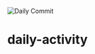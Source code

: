 ![Daily Commit](https://github.com/AspectX067/daily-activity/actions/workflows/activity.yml/badge.svg)
# daily-activity
